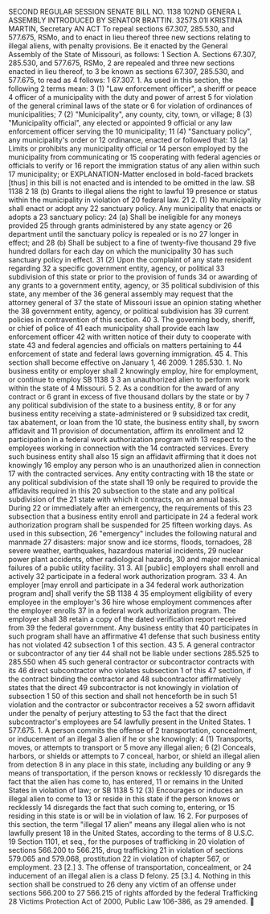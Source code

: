 SECOND REGULAR SESSION
SENATE BILL NO. 1138
102ND GENERA L ASSEMBLY
INTRODUCED BY SENATOR BRATTIN.
3257S.01I KRISTINA MARTIN, Secretary
AN ACT
To repeal sections 67.307, 285.530, and 577.675, RSMo, and to enact in lieu thereof three new
sections relating to illegal aliens, with penalty provisions.
Be it enacted by the General Assembly of the State of Missouri, as follows:
1 Section A. Sections 67.307, 285.530, and 577.675, RSMo,
2 are repealed and three new sections enacted in lieu thereof, to
3 be known as sections 67.307, 285.530, and 577.675, to read as
4 follows:
1 67.307. 1. As used in this section, the following
2 terms mean:
3 (1) "Law enforcement officer", a sheriff or peace
4 officer of a municipality with the duty and power of arrest
5 for violation of the general criminal laws of the state or
6 for violation of ordinances of municipalities;
7 (2) "Municipality", any county, city, town, or village;
8 (3) "Municipality official", any elected or appointed
9 official or any law enforcement officer serving the
10 municipality;
11 (4) "Sanctuary policy", any municipality's order or
12 ordinance, enacted or followed that:
13 (a) Limits or prohibits any municipality official or
14 person employed by the municipality from communicating or
15 cooperating with federal agencies or officials to verify or
16 report the immigration status of any alien within such
17 municipality; or
EXPLANATION-Matter enclosed in bold-faced brackets [thus] in this bill is not enacted
and is intended to be omitted in the law.
SB 1138 2
18 (b) Grants to illegal aliens the right to lawful
19 presence or status within the municipality in violation of
20 federal law.
21 2. (1) No municipality shall enact or adopt any
22 sanctuary policy. Any municipality that enacts or adopts a
23 sanctuary policy:
24 (a) Shall be ineligible for any moneys provided
25 through grants administered by any state agency or
26 department until the sanctuary policy is repealed or is no
27 longer in effect; and
28 (b) Shall be subject to a fine of twenty-five thousand
29 five hundred dollars for each day on which the municipality
30 has such sanctuary policy in effect.
31 (2) Upon the complaint of any state resident regarding
32 a specific government entity, agency, or political
33 subdivision of this state or prior to the provision of funds
34 or awarding of any grants to a government entity, agency, or
35 political subdivision of this state, any member of the
36 general assembly may request that the attorney general of
37 the state of Missouri issue an opinion stating whether the
38 government entity, agency, or political subdivision has
39 current policies in contravention of this section.
40 3. The governing body, sheriff, or chief of police of
41 each municipality shall provide each law enforcement officer
42 with written notice of their duty to cooperate with state
43 and federal agencies and officials on matters pertaining to
44 enforcement of state and federal laws governing immigration.
45 4. This section shall become effective on January 1,
46 2009.
1 285.530. 1. No business entity or employer shall
2 knowingly employ, hire for employment, or continue to employ
SB 1138 3
3 an unauthorized alien to perform work within the state of
4 Missouri.
5 2. As a condition for the award of any contract or
6 grant in excess of five thousand dollars by the state or by
7 any political subdivision of the state to a business entity,
8 or for any business entity receiving a state-administered or
9 subsidized tax credit, tax abatement, or loan from the
10 state, the business entity shall, by sworn affidavit and
11 provision of documentation, affirm its enrollment and
12 participation in a federal work authorization program with
13 respect to the employees working in connection with the
14 contracted services. Every such business entity shall also
15 sign an affidavit affirming that it does not knowingly
16 employ any person who is an unauthorized alien in connection
17 with the contracted services. Any entity contracting with
18 the state or any political subdivision of the state shall
19 only be required to provide the affidavits required in this
20 subsection to the state and any political subdivision of the
21 state with which it contracts, on an annual basis. During
22 or immediately after an emergency, the requirements of this
23 subsection that a business entity enroll and participate in
24 a federal work authorization program shall be suspended for
25 fifteen working days. As used in this subsection,
26 "emergency" includes the following natural and manmade
27 disasters: major snow and ice storms, floods, tornadoes,
28 severe weather, earthquakes, hazardous material incidents,
29 nuclear power plant accidents, other radiological hazards,
30 and major mechanical failures of a public utility facility.
31 3. All [public] employers shall enroll and actively
32 participate in a federal work authorization program.
33 4. An employer [may enroll and participate in a
34 federal work authorization program and] shall verify the
SB 1138 4
35 employment eligibility of every employee in the employer's
36 hire whose employment commences after the employer enrolls
37 in a federal work authorization program. The employer shall
38 retain a copy of the dated verification report received from
39 the federal government. Any business entity that
40 participates in such program shall have an affirmative
41 defense that such business entity has not violated
42 subsection 1 of this section.
43 5. A general contractor or subcontractor of any tier
44 shall not be liable under sections 285.525 to 285.550 when
45 such general contractor or subcontractor contracts with its
46 direct subcontractor who violates subsection 1 of this
47 section, if the contract binding the contractor and
48 subcontractor affirmatively states that the direct
49 subcontractor is not knowingly in violation of subsection 1
50 of this section and shall not henceforth be in such
51 violation and the contractor or subcontractor receives a
52 sworn affidavit under the penalty of perjury attesting to
53 the fact that the direct subcontractor's employees are
54 lawfully present in the United States.
1 577.675. 1. A person commits the offense of
2 transportation, concealment, or inducement of an illegal
3 alien if he or she knowingly:
4 (1) Transports, moves, or attempts to transport or
5 move any illegal alien;
6 (2) Conceals, harbors, or shields or attempts to
7 conceal, harbor, or shield an illegal alien from detection
8 in any place in this state, including any building or any
9 means of transportation, if the person knows or recklessly
10 disregards the fact that the alien has come to, has entered,
11 or remains in the United States in violation of law; or
SB 1138 5
12 (3) Encourages or induces an illegal alien to come to
13 or reside in this state if the person knows or recklessly
14 disregards the fact that such coming to, entering, or
15 residing in this state is or will be in violation of law.
16 2. For purposes of this section, the term "illegal
17 alien" means any illegal alien who is not lawfully present
18 in the United States, according to the terms of 8 U.S.C.
19 Section 1101, et seq., for the purposes of trafficking in
20 violation of sections 566.200 to 566.215, drug trafficking
21 in violation of sections 579.065 and 579.068, prostitution
22 in violation of chapter 567, or employment.
23 [2.] 3. The offense of transportation, concealment, or
24 inducement of an illegal alien is a class D felony.
25 [3.] 4. Nothing in this section shall be construed to
26 deny any victim of an offense under sections 566.200 to
27 566.215 of rights afforded by the federal Trafficking
28 Victims Protection Act of 2000, Public Law 106-386, as
29 amended.
